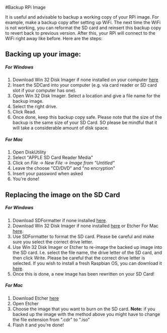#Backup RPi Image

It is useful and advisable to backup a working copy of your RPi image. For example, make a backup copy after setting up WiFi. The next time the WiFi is not working, you can reformat the SD card and reinsert this backup copy to revert back to previous version. After this, your RPi will connect to the WiFi right away like before. Here are the steps:

## Backing up your image:

##### For Windows

1. Download Win 32 Disk Imager if none installed on your computer [here]( https://sourceforge.net/projects/win32diskimager/)
2. Insert the SDCard into your computer (e.g. via card reader or SD card slot if your computer has one).
3. Open Win 32 Disk Imager. Select a location and give a file name for the backup image.
4. Select the right drive.
5. Click Read.
6. Once done, keep this backup copy safe. Please note that the size of the backup is the same size of your SD Card. SO please be mindful that it will take a considerable amount of disk space.

##### For Mac
1. Open DiskUtility
2. Select "APPLE SD Card Reader Media"
3. Click on *File -> New File -> Image from "Untitled"*
4. Leave the choose "CD/DVD" and "no encryption"
5. Insert your password when asked
6. You're done!

## Replacing the image on the SD Card

##### For Windows

1. Download SDFormatter if none installed [here](https://www.sdcard.org/downloads/formatter_4/).
2. Download Win 32 Disk Imager if none installed [here](https://sourceforge.net/projects/win32diskimager/) or Etcher For Mac [here](https://www.etcher.io).
3. Use SDFormatter to format the SD card. Please be careful and make sure you select the correct drive letter.
4. Use Win 32 Disk Imager or Etcher to re-image the backed up image into the SD card. I.e. select the file name, the drive letter of the SD card, and then click Write. Please be careful that the correct drive letter is selected. If you wish to install a fresh Raspbian OS, you can download it [here](www.raspberrypi.org).
5. Once this is done, a new image has been rewritten on your SD Card!

##### For Mac

1. Download Etcher [here](https://etcher.io/)
2. Open Etcher
3. Choose the image that you want to burn on the SD card. **Note:** if you backed up the image with the method above you might have to change the file extension from ".cdr" to ".iso"
4. Flash it and you're done!

